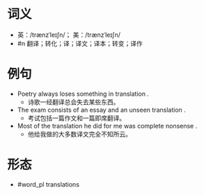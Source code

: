 # 词义
- 英：/trænzˈleɪʃn/； 美：/trænzˈleɪʃn/
- #n 翻译；转化；译；译文；译本；转变；译作
# 例句
- Poetry always loses something in translation .
	- 诗歌一经翻译总会失去某些东西。
- The exam consists of an essay and an unseen translation .
	- 考试包括一篇作文和一篇即席翻译。
- Most of the translation he did for me was complete nonsense .
	- 他给我做的大多数译文完全不知所云。
# 形态
- #word_pl translations
